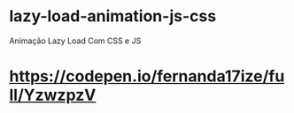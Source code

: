 # lazy-load-animation-js-css
Animação Lazy Load Com CSS e JS

# https://codepen.io/fernanda17ize/full/YzwzpzV
